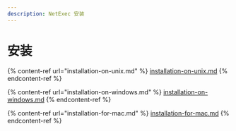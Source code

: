 ```yaml
---
description: NetExec 安装
---
```


# 安装

{% content-ref url="installation-on-unix.md" %}
[installation-on-unix.md](installation-on-unix.md)
{% endcontent-ref %}

{% content-ref url="installation-on-windows.md" %}
[installation-on-windows.md](installation-on-windows.md)
{% endcontent-ref %}

{% content-ref url="installation-for-mac.md" %}
[installation-for-mac.md](installation-for-mac.md)
{% endcontent-ref %}

